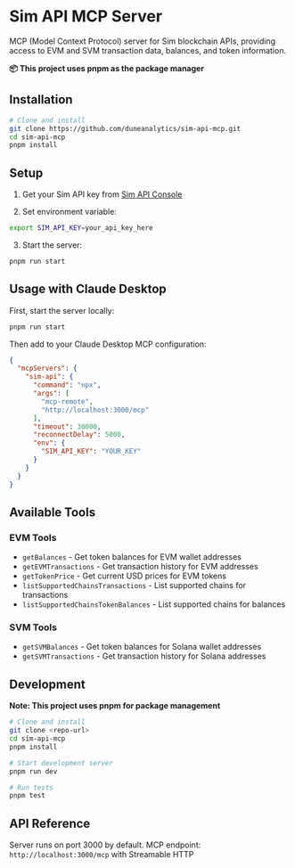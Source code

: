 # Sim API MCP Server

MCP (Model Context Protocol) server for Sim blockchain APIs, providing access to EVM and SVM transaction data, balances, and token information.

**📦 This project uses pnpm as the package manager**

## Installation

```bash
# Clone and install
git clone https://github.com/duneanalytics/sim-api-mcp.git
cd sim-api-mcp
pnpm install
```

## Setup

1. Get your Sim API key from [Sim API Console](https://sim.dune.com)

2. Set environment variable:
```bash
export SIM_API_KEY=your_api_key_here
```

3. Start the server:
```bash
pnpm run start
```

## Usage with Claude Desktop

First, start the server locally:
```bash
pnpm run start
```

Then add to your Claude Desktop MCP configuration:

```json
{
  "mcpServers": {
    "sim-api": {
      "command": "npx",
      "args": [
        "mcp-remote",
        "http://localhost:3000/mcp"
      ],
      "timeout": 30000,
      "reconnectDelay": 5000,
      "env": {
        "SIM_API_KEY": "YOUR_KEY"
      }
    }
  }
}
```

## Available Tools

### EVM Tools
- `getBalances` - Get token balances for EVM wallet addresses
- `getEVMTransactions` - Get transaction history for EVM addresses
- `getTokenPrice` - Get current USD prices for EVM tokens
- `listSupportedChainsTransactions` - List supported chains for transactions
- `listSupportedChainsTokenBalances` - List supported chains for balances

### SVM Tools
- `getSVMBalances` - Get token balances for Solana wallet addresses
- `getSVMTransactions` - Get transaction history for Solana addresses

## Development

**Note: This project uses pnpm for package management**

```bash
# Clone and install
git clone <repo-url>
cd sim-api-mcp
pnpm install

# Start development server
pnpm run dev

# Run tests
pnpm test
```

## API Reference

Server runs on port 3000 by default. MCP endpoint: `http://localhost:3000/mcp` with Streamable HTTP